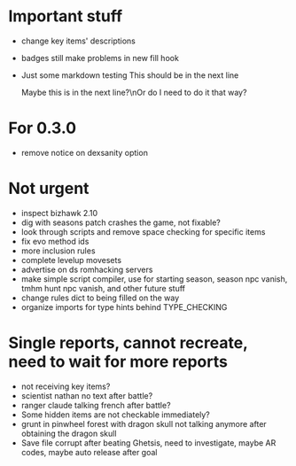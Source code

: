 # Important stuff

- change key items' descriptions
- badges still make problems in new fill hook

- Just some markdown testing
  This should be in the next line

  Maybe this is in the next line?\nOr do I need to do it that way?

# For 0.3.0

- remove notice on dexsanity option

# Not urgent

- inspect bizhawk 2.10
- dig with seasons patch crashes the game, not fixable?
- look through scripts and remove space checking for specific items
- fix evo method ids
- more inclusion rules
- complete levelup movesets
- advertise on ds romhacking servers
- make simple script compiler, use for starting season, season npc vanish, tmhm hunt npc vanish, and other future stuff
- change rules dict to being filled on the way
- organize imports for type hints behind TYPE_CHECKING

# Single reports, cannot recreate, need to wait for more reports

- not receiving key items?
- scientist nathan no text after battle?
- ranger claude talking french after battle?
- Some hidden items are not checkable immediately?
- grunt in pinwheel forest with dragon skull not talking anymore after obtaining the dragon skull
- Save file corrupt after beating Ghetsis, need to investigate, maybe AR codes, maybe auto release after goal
